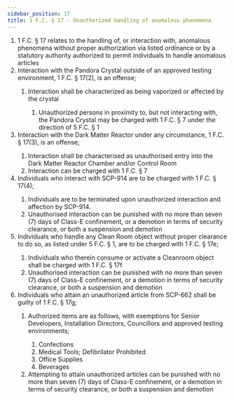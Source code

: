 ```yaml
---
sidebar_position: 17
title: 1 F.C. § 17 - Unauthorized handling of anomalous phenomena
---
```


<ol>
	<li>1 F.C. § 17 relates to the handling of, or interaction with, anomalous phenomena without proper authorization via listed ordinance or by a statutory authority authorized to permit individuals to handle anomalous articles</li>
	<li>Interaction with the Pandora Crystal outside of an approved testing environment, 1 F.C. § 17(2), is an offense;</li>
	<ol style={{'list-style' : 'lower-alpha'}}>
		<li>Interaction shall be characterized as being vaporized or affected by the crystal</li>
		<ol style={{'list-style' : 'lower-roman'}}>
			<li>Unauthorized persons in proximity to, but not interacting with, the Pandora Crystal may be charged with 1 F.C. § 7 under the direction of 5 F.C. § 1</li>
		</ol>
	</ol>
	<li>Interaction with the Dark Matter Reactor under any circumstance, 1 F.C. § 17(3), is an offense;</li>
	<ol style={{'list-style' : 'lower-alpha'}}>
		<li>Interaction shall be characterised as unauthorised entry into the Dark Matter Reactor Chamber and/or Control Room</li>
		<li>Interaction can be charged with 1 F.C. § 7</li>
	</ol>
	<li>Individuals who interact with SCP-914 are to be charged with 1 F.C. § 17(4);</li>
	<ol style={{'list-style' : 'lower-alpha'}}>
		<li>Individuals are to be terminated upon unauthorized interaction and affection by SCP-914.</li>
		<li>Unauthorised interaction can be punished with no more than seven (7) days of Class-E confinement, or a demotion in terms of security clearance, or both a suspension and demotion</li>
	</ol>
	<li>Individuals who handle any Clean Room object without proper clearance to do so, as listed under 5 F.C. § 1, are to be charged with 1 F.C. § 17e;</li>
	<ol style={{'list-style' : 'lower-alpha'}}>
		<li>Individuals who therein consume or activate a Cleanroom object shall be charged with 1 F.C. § 17f</li>
		<li>Unauthorised interaction can be punished with no more than seven (7) days of Class-E confinement, or a demotion in terms of security clearance, or both a suspension and demotion</li>
	</ol>
	<li>Individuals who attain an unauthorized article from SCP-662 shall be guilty of 1 F.C. § 17g;</li>
	<ol style={{'list-style' : 'lower-alpha'}}>
		<li>Authorized items are as follows, with exemptions for Senior Developers, Installation Directors, Councillors and approved testing environments;</li>
		<ol style={{'list-style' : 'lower-roman'}}>
			<li>Confections</li>
			<li>Medical Tools; Defibrilator Prohibited</li>
			<li>Office Supplies</li>
			<li>Beverages</li>
		</ol>
		<li>Attempting to attain unauthorized articles can be punished with no more than seven (7) days of Class-E confinement, or a demotion in terms of security clearance, or both a suspension and demotion</li>
	</ol>
</ol>